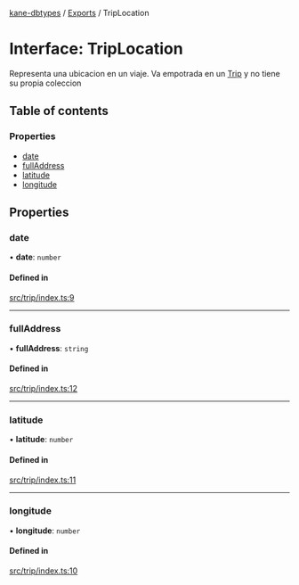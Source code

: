 [kane-dbtypes](../README.md) / [Exports](../modules.md) / TripLocation

# Interface: TripLocation

Representa una ubicacion en un viaje.
Va empotrada en un [Trip](Trip.md) y no
tiene su propia coleccion

## Table of contents

### Properties

- [date](TripLocation.md#date)
- [fullAddress](TripLocation.md#fulladdress)
- [latitude](TripLocation.md#latitude)
- [longitude](TripLocation.md#longitude)

## Properties

### date

• **date**: `number`

#### Defined in

[src/trip/index.ts:9](https://github.com/gatitolabs/kane-dbtypes/blob/be3b38d/src/trip/index.ts#L9)

___

### fullAddress

• **fullAddress**: `string`

#### Defined in

[src/trip/index.ts:12](https://github.com/gatitolabs/kane-dbtypes/blob/be3b38d/src/trip/index.ts#L12)

___

### latitude

• **latitude**: `number`

#### Defined in

[src/trip/index.ts:11](https://github.com/gatitolabs/kane-dbtypes/blob/be3b38d/src/trip/index.ts#L11)

___

### longitude

• **longitude**: `number`

#### Defined in

[src/trip/index.ts:10](https://github.com/gatitolabs/kane-dbtypes/blob/be3b38d/src/trip/index.ts#L10)
